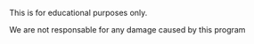 This is for educational purposes only.

We are not responsable for any damage caused by this program

